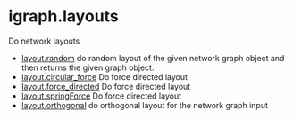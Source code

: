 ﻿# igraph.layouts

Do network layouts

+ [layout.random](igraph.layouts/layout.random.1) do random layout of the given network graph object and then returns the given graph object.
+ [layout.circular_force](igraph.layouts/layout.circular_force.1) Do force directed layout
+ [layout.force_directed](igraph.layouts/layout.force_directed.1) Do force directed layout
+ [layout.springForce](igraph.layouts/layout.springForce.1) Do force directed layout
+ [layout.orthogonal](igraph.layouts/layout.orthogonal.1) do orthogonal layout for the network graph input
